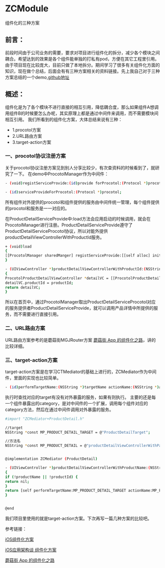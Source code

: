 # ZCModule
组件化的三种方案

## 前言：
前段时间由于公司业务的需要，要求对项目进行组件化的拆分，减少各个模块之间耦合。希望达到的效果是各个组件能单独的打私有pod，方便在其它工程里引用。由于项目现在比较庞大，目前只做了本地拆分。期间学习了很多有关组件化方面的知识，现在做个总结，后面会有有三种方案相关的资料链接。先上我自己对于三种方案总结的一个demo,[github地址](https://github.com/ZCLemo/ZCModule)

## 概述：
组件化是为了各个模块不进行直接的相互引用，降低耦合度，那么如果组件A想调用组件B的时候要怎么办呢，其实原理上都是通过中间件来调用，而不需要模块间相互引用。 我们所看到的组件化方案，大体总结来说有三种：
- 1.procotol方案
- 2.URL路由方案
- 3.target-action方案
### 一、procotol协议注册方案
关于procotol协议注册方案见到别人分享比较少，有次查资料的时候看到了，就研究了一下。
在demo中ProcotolManager作为中间件：

``` bash
- (void)registServiceProvide:(id)provide forProcotol:(Protocol *)procotol;

- (id)serviceProvideForProcotol:(Protocol *)procotol;
```

所有组件对外提供的procotol和组件提供的服务由中间件统一管理，每个组件提供的procotol和服务是一一对应的。

在ProductDetailServiceProvide中:load方法会应用启动的时候调用，就会在ProcotolManager进行注册。ProductDetailServiceProvide遵守了ProductDetailServiceProcotol协议，所以对能外提供productDetailViewControllerWithProductId服务。

``` bash
+ (void)load
{
[[ProcotolManager sharedManger] registServiceProvide:[[self alloc] init] forProcotol:@protocol(ProductDetailServiceProcotol)];
}

- (UIViewController *)productDetailViewControllerWithProductId:(NSString *)productId
{
ProcotolProductDetailViewController *detailVC = [[ProcotolProductDetailViewController alloc] init];
detailVC.productId = productId;
return detailVC;
}
```
所以在首页中，通过ProcotolManager取出ProductDetailServiceProcotol对应的服务提供者ProductDetailServiceProvide，就可以调用产品详情中所提供的服务，而不需要进行直接引用。

### 二、URL路由方案

URL路由方案参考的是蘑菇街MGJRouter方案
[蘑菇街 App 的组件化之路](https://github.com/ZCLemo/ZCModule)，讲的比较详细。

### 三、target-action方案
target-action方案是在学习CTMediator的基础上进行的，ZCMediator作为中间件，里面的实现也比较简单。

``` bash
- (id)performTargetName:(NSString *)targetName actionName:(NSString *)actionName paramters:(NSDictionary *)paramtersDict;
```
执行时查找对应的target有没有对外暴露的服务，如果有则执行。
主要的还是每一个组件暴露出的category，是对中间件的一个扩展，调用每个组件对应的category方法，然后在通过中间件调用对外暴露的服务。

``` bash
#import "ZCMediator+ProductDetail.h"

//target
NSString *const MP_PRODUCT_DETAIL_TARGET = @"ProductDetailTarget";

//方法名
NSString *const MP_PRODUCT_DETAIL = @"productDetailViewControllerWithParameters";


@implementation ZCMediator (ProductDetail)

- (UIViewController *)productDetailViewControllerWithProductName:(NSString *)productName productId:(NSString *)productId
{
if (!productName || !productId) {
return nil;
}
return [self performTargetName:MP_PRODUCT_DETAIL_TARGET actionName:MP_PRODUCT_DETAIL paramters:@{@"productName":productName,@"productId":productId}];
}


@end
```
我们项目里使用的就是target-action方案。下次再写一篇几种方案的比较吧。

参考链接：

[iOS组件化方案](http://www.jianshu.com/p/2cb4cc8d216e)

[iOS应用架构谈 组件化方案](https://casatwy.com/iOS-Modulization.html)

[蘑菇街 App 的组件化之路](https://github.com/ZCLemo/ZCModule)
